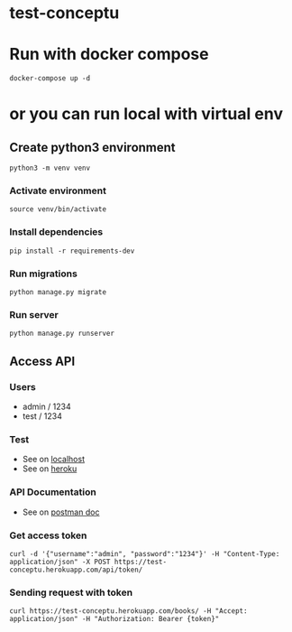 # test-conceptu

# Run with docker compose 
```
docker-compose up -d
```

# or you can run local with virtual env 
## Create python3 environment
```
python3 -m venv venv
```

### Activate environment
```
source venv/bin/activate
```

### Install dependencies 
```
pip install -r requirements-dev
```

### Run migrations 
``` 
python manage.py migrate
```

### Run server
```
python manage.py runserver
```

## Access API

### Users 
- admin / 1234
- test / 1234  

### Test
- See on [localhost](http://127.0.0.1:8000/)
- See on [heroku](https://test-conceptu.herokuapp.com)


### API Documentation 
- See on [postman doc](https://documenter.getpostman.com/view/2491745/TzmCfsbM)

### Get access token   
```
curl -d '{"username":"admin", "password":"1234"}' -H "Content-Type: application/json" -X POST https://test-conceptu.herokuapp.com/api/token/
```

### Sending request with token 
```
curl https://test-conceptu.herokuapp.com/books/ -H "Accept: application/json" -H "Authorization: Bearer {token}"
```